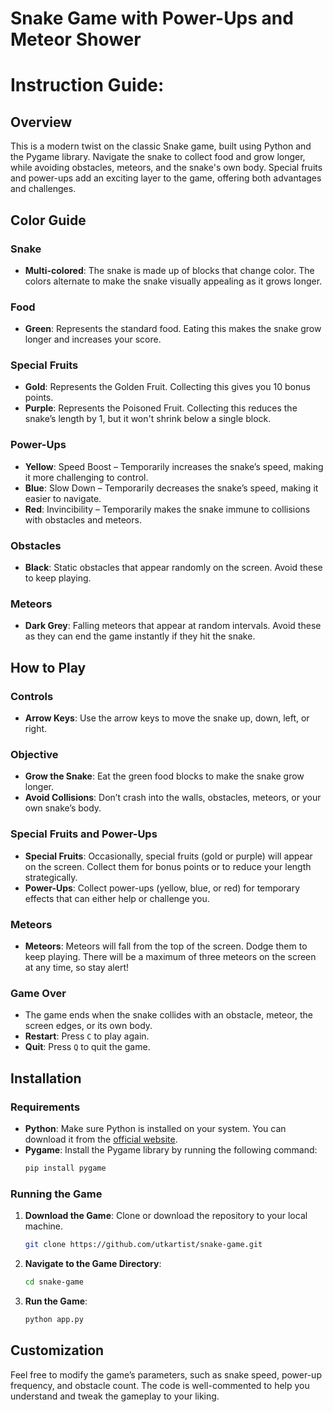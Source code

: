 # Snake Game with Power-Ups and Meteor Shower

# Instruction Guide:

## Overview

This is a modern twist on the classic Snake game, built using Python and the Pygame library. Navigate the snake to collect food and grow longer, while avoiding obstacles, meteors, and the snake's own body. Special fruits and power-ups add an exciting layer to the game, offering both advantages and challenges.

## Color Guide

### Snake
- **Multi-colored**: The snake is made up of blocks that change color. The colors alternate to make the snake visually appealing as it grows longer.

### Food
- **Green**: Represents the standard food. Eating this makes the snake grow longer and increases your score.

### Special Fruits
- **Gold**: Represents the Golden Fruit. Collecting this gives you 10 bonus points.
- **Purple**: Represents the Poisoned Fruit. Collecting this reduces the snake’s length by 1, but it won't shrink below a single block.

### Power-Ups
- **Yellow**: Speed Boost – Temporarily increases the snake’s speed, making it more challenging to control.
- **Blue**: Slow Down – Temporarily decreases the snake’s speed, making it easier to navigate.
- **Red**: Invincibility – Temporarily makes the snake immune to collisions with obstacles and meteors.

### Obstacles
- **Black**: Static obstacles that appear randomly on the screen. Avoid these to keep playing.

### Meteors
- **Dark Grey**: Falling meteors that appear at random intervals. Avoid these as they can end the game instantly if they hit the snake.

## How to Play

### Controls
- **Arrow Keys**: Use the arrow keys to move the snake up, down, left, or right.

### Objective
- **Grow the Snake**: Eat the green food blocks to make the snake grow longer.
- **Avoid Collisions**: Don’t crash into the walls, obstacles, meteors, or your own snake’s body.

### Special Fruits and Power-Ups
- **Special Fruits**: Occasionally, special fruits (gold or purple) will appear on the screen. Collect them for bonus points or to reduce your length strategically.
- **Power-Ups**: Collect power-ups (yellow, blue, or red) for temporary effects that can either help or challenge you.

### Meteors
- **Meteors**: Meteors will fall from the top of the screen. Dodge them to keep playing. There will be a maximum of three meteors on the screen at any time, so stay alert!

### Game Over
- The game ends when the snake collides with an obstacle, meteor, the screen edges, or its own body.
- **Restart**: Press `C` to play again.
- **Quit**: Press `Q` to quit the game.

## Installation

### Requirements
- **Python**: Make sure Python is installed on your system. You can download it from the [official website](https://www.python.org/).
- **Pygame**: Install the Pygame library by running the following command:
    ```bash
    pip install pygame
    ```

### Running the Game
1. **Download the Game**: Clone or download the repository to your local machine.
    ```bash
    git clone https://github.com/utkartist/snake-game.git
    ```
2. **Navigate to the Game Directory**:
    ```bash
    cd snake-game
    ```
3. **Run the Game**:
    ```bash
    python app.py
    ```

## Customization

Feel free to modify the game’s parameters, such as snake speed, power-up frequency, and obstacle count. The code is well-commented to help you understand and tweak the gameplay to your liking.
